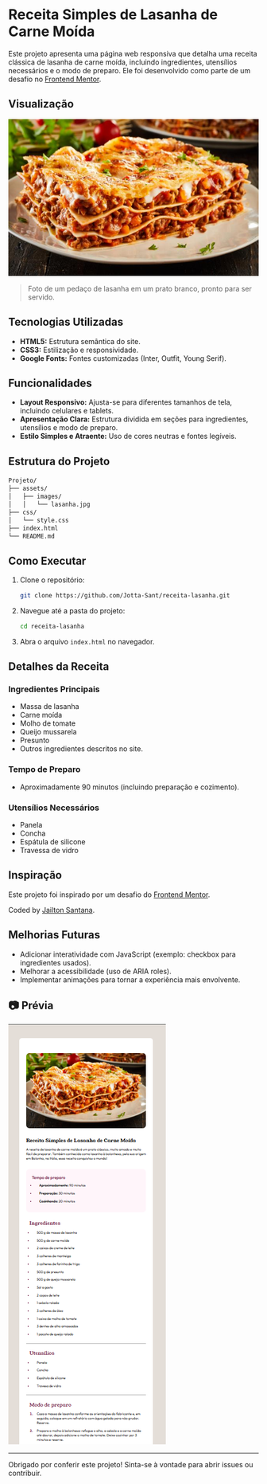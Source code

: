 # Receita Simples de Lasanha de Carne Moída

Este projeto apresenta uma página web responsiva que detalha uma receita clássica de lasanha de carne moída, incluindo ingredientes, utensílios necessários e o modo de preparo. Ele foi desenvolvido como parte de um desafio no [Frontend Mentor](https://www.frontendmentor.io/).

## Visualização

![](./assets/images/lasanha.jpg)

> Foto de um pedaço de lasanha em um prato branco, pronto para ser servido.

## Tecnologias Utilizadas

- **HTML5:** Estrutura semântica do site.
- **CSS3:** Estilização e responsividade.
- **Google Fonts:** Fontes customizadas (Inter, Outfit, Young Serif).

## Funcionalidades

- **Layout Responsivo:** Ajusta-se para diferentes tamanhos de tela, incluindo celulares e tablets.
- **Apresentação Clara:** Estrutura dividida em seções para ingredientes, utensílios e modo de preparo.
- **Estilo Simples e Atraente:** Uso de cores neutras e fontes legíveis.

## Estrutura do Projeto

```plaintext
Projeto/
├── assets/
│   ├── images/
│   │   └── lasanha.jpg
├── css/
│   └── style.css
├── index.html
└── README.md
```

## Como Executar

1. Clone o repositório:
   ```bash
   git clone https://github.com/Jotta-Sant/receita-lasanha.git
   ```
2. Navegue até a pasta do projeto:
   ```bash
   cd receita-lasanha
   ```
3. Abra o arquivo `index.html` no navegador.

## Detalhes da Receita

### Ingredientes Principais
- Massa de lasanha
- Carne moída
- Molho de tomate
- Queijo mussarela
- Presunto
- Outros ingredientes descritos no site.

### Tempo de Preparo
- Aproximadamente 90 minutos (incluindo preparação e cozimento).

### Utensílios Necessários
- Panela
- Concha
- Espátula de silicone
- Travessa de vidro

## Inspiração
Este projeto foi inspirado por um desafio do [Frontend Mentor](https://www.frontendmentor.io?ref=challenge). 

Coded by [Jailton Santana](https://github.com/Jotta-Sant).

## Melhorias Futuras

- Adicionar interatividade com JavaScript (exemplo: checkbox para ingredientes usados).
- Melhorar a acessibilidade (uso de ARIA roles).
- Implementar animações para tornar a experiência mais envolvente.

## 📷 Prévia
![Captura de tela do projeto](./assets/images/screenshot.png)

---

Obrigado por conferir este projeto! Sinta-se à vontade para abrir issues ou contribuir.

